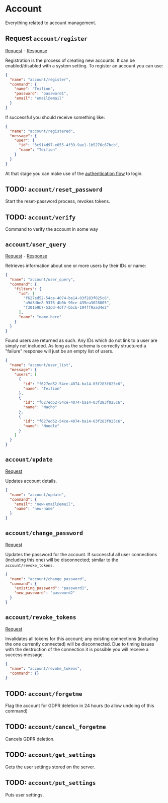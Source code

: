 # Account
Everything related to account management.

## Request `account/register`
[Request](/priv/static/schema/commands/account/register_command.json) - [Response](/priv/static/schema/messages/account/registered_message.json)

Registration is the process of creating new accounts. It can be enabled/disabled with a system setting. To register an account you can use:
```json
{
  "name": "account/register",
  "command": {
    "name": "Teifion",
    "password": "password1",
    "email": "email@email"
  }
}
```

If successful you should receive something like:

```json
{
  "name": "account/registered",
  "message": {
    "user": {
      "id": "3c914d97-e055-4f39-9ae1-1b5276c67bcb",
      "name": "Teifion"
    }
  }
}
```

At that stage you can make use of the [authentication flow](authentication.md) to login.

## TODO: `account/reset_password`
Start the reset-password process, revokes tokens.

## TODO: `account/verify`
Command to verify the account in some way

## `account/user_query`
[Request](/priv/static/schema/commands/account/user_query_command.json) - [Response](/priv/static/schema/messages/account/user_list_message.json)

Retrieves information about one or more users by their IDs or name:
```json
{
  "name": "account/user_query",
  "command": {
    "filters": {
      "id": [
        "f627ed52-54ce-4074-ba14-03f283f025c6",
        "a9d3dbe8-9376-4b0b-90ce-435ea3028005",
        "f301e9b7-53dd-4df7-bbcb-194ff9aad4e2"
      ],
      "name": "name-here"
    }
  }
}
```

Found users are returned as such. Any IDs which do not link to a user are simply not included. As long as the schema is correctly structured a "failure" response will just be an empty list of users.

```json
{
  "name": "account/user_list",
  "message": {
    "users": [
      {
        "id": "f627ed52-54ce-4074-ba14-03f283f025c6",
        "name": "Teifion"
      },
      {
        "id": "f627ed52-54ce-4074-ba14-03f283f025c6",
        "name": "Nacho"
      },
      {
        "id": "f627ed52-54ce-4074-ba14-03f283f025c6",
        "name": "Noodle"
      }
    ]
  }
}
```

## `account/update`
[Request](/priv/static/schema/commands/account/update_command.json)

Updates account details.

```json
{
  "name": "account/update",
  "command": {
    "email": "new-email@email",
    "name": "new-name"
  }
}
```

## `account/change_password`
[Request](/priv/static/schema/commands/account/change_password_command.json)

Updates the password for the account. If successful all user connections (including this one) will be disconnected; similar to the `account/revoke_tokens`.

```json
{
  "name": "account/change_password",
  "command": {
    "existing_password": "password1",
    "new_password": "password2"
  }
}
```


## `account/revoke_tokens`
[Request](/priv/static/schema/commands/account/revoke_tokens_command.json)

Invalidates all tokens for this account; any existing connections (including the one currently connected) will be disconnected. Due to timing issues with the destruction of the connection it is possible you will receive a success message.

```json
{
  "name": "account/revoke_tokens",
  "command": {}
}
```

## TODO: `account/forgetme`
Flag the account for GDPR deletion in 24 hours (to allow undoing of this command)

## TODO: `account/cancel_forgetme`
Cancels GDPR deletion.

## TODO: `account/get_settings`
Gets the user settings stored on the server.

## TODO: `account/put_settings`
Puts user settings.

